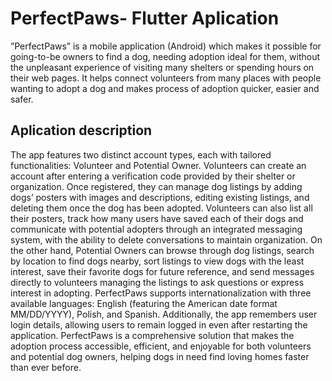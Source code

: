 # PerfectPaws- Flutter Aplication 

 ”PerfectPaws” is a mobile application (Android) which makes it possible for going-to-be owners to find
 a dog, needing adoption ideal for them, without the unpleasant experience of visiting many shelters or
 spending hours on their web pages. It helps connect volunteers from many places with people wanting
 to adopt a dog and makes process of adoption quicker, easier and safer.

## Aplication description

 The app features two distinct account types, each with tailored functionalities: Volunteer and Potential
 Owner. Volunteers can create an account after entering a verification code provided by their shelter or
 organization. Once registered, they can manage dog listings by adding dogs’ posters with images and
 descriptions, editing existing listings, and deleting them once the dog has been adopted. Volunteers can
 also list all their posters, track how many users have saved each of their dogs and communicate with
 potential adopters through an integrated messaging system, with the ability to delete conversations to
 maintain organization. On the other hand, Potential Owners can browse through dog listings, search
 by location to find dogs nearby, sort listings to view dogs with the least interest, save their favorite dogs
 for future reference, and send messages directly to volunteers managing the listings to ask questions or
 express interest in adopting. PerfectPaws supports internationalization with three available languages:
 English (featuring the American date format MM/DD/YYYY), Polish, and Spanish. Additionally,
 the app remembers user login details, allowing users to remain logged in even after restarting the
 application. PerfectPaws is a comprehensive solution that makes the adoption process accessible,
 efficient, and enjoyable for both volunteers and potential dog owners, helping dogs in need find loving
 homes faster than ever before.
